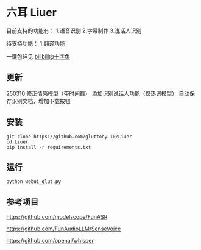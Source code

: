 # 六耳 Liuer
目前支持的功能有：
1.语音识别
2.字幕制作
3.说话人识别

待支持功能：
1.翻译功能

一键包详见 [bilibili@十字鱼](https://space.bilibili.com/893892)
## 更新
250310 修正情感模型（带时间戳） 添加识别说话人功能（仅热词模型） 自动保存识别文档，增加下载按钮
## 安装
```
git clone https://github.com/gluttony-10/Liuer
cd Liuer
pip install -r requirements.txt
```
## 运行
```
python webui_glut.py
```
## 参考项目
https://github.com/modelscope/FunASR

https://github.com/FunAudioLLM/SenseVoice

https://github.com/openai/whisper

